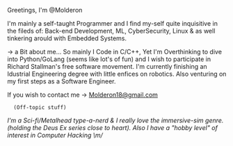 Greetings, I'm @Molderon

  I'm mainly a self-taught Programmer and I find 
my-self quite inquisitive in the fileds of: 
Back-end Development,  ML,  CyberSecurity,  Linux & 
as well tinkering arould with Embedded Systems.

  -> a Bit about me...
So mainly I Code in C/C++, Yet I'm Overthinking to dive into Python/GoLang
(seems like lot's of fun) and I wish to participate in Richard Stallman's free software movement.
I'm currently finishing an Idustrial Engineering degree with little enfices on robotics.
Also venturing on my first steps as a Software Engineer.

If you wish to contact me 
-> Molderon18@gmail.com

      (Off-topic stuff)
   
*I'm a Sci-fi/Metalhead type-a-nerd & I really love the immersive-sim genre.
(holding the Deus Ex series close to heart). 
Also I have a "hobby level" of interest in Computer Hacking \m/*




